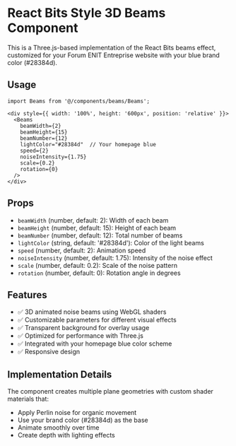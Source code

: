 # React Bits Style 3D Beams Component

This is a Three.js-based implementation of the React Bits beams effect, customized for your Forum ENIT Entreprise website with your blue brand color (#28384d).

## Usage

```tsx
import Beams from '@/components/beams/Beams';

<div style={{ width: '100%', height: '600px', position: 'relative' }}>
  <Beams
    beamWidth={2}
    beamHeight={15}
    beamNumber={12}
    lightColor="#28384d"  // Your homepage blue
    speed={2}
    noiseIntensity={1.75}
    scale={0.2}
    rotation={0}
  />
</div>
```

## Props

- `beamWidth` (number, default: 2): Width of each beam
- `beamHeight` (number, default: 15): Height of each beam
- `beamNumber` (number, default: 12): Total number of beams
- `lightColor` (string, default: '#28384d'): Color of the light beams
- `speed` (number, default: 2): Animation speed
- `noiseIntensity` (number, default: 1.75): Intensity of the noise effect
- `scale` (number, default: 0.2): Scale of the noise pattern
- `rotation` (number, default: 0): Rotation angle in degrees

## Features

- ✅ 3D animated noise beams using WebGL shaders
- ✅ Customizable parameters for different visual effects
- ✅ Transparent background for overlay usage
- ✅ Optimized for performance with Three.js
- ✅ Integrated with your homepage blue color scheme
- ✅ Responsive design

## Implementation Details

The component creates multiple plane geometries with custom shader materials that:
- Apply Perlin noise for organic movement
- Use your brand color (#28384d) as the base
- Animate smoothly over time
- Create depth with lighting effects